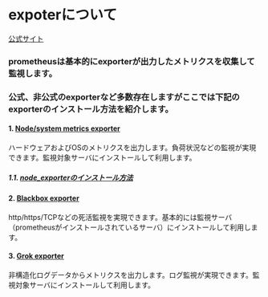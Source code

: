 # expoterについて
[公式サイト](https://prometheus.io/docs/instrumenting/exporters/)
### prometheusは基本的にexporterが出力したメトリクスを収集して監視します。
### 公式、非公式のexporterなど多数存在しますがここでは下記のexporterのインストール方法を紹介します。
#### 1. [Node/system metrics exporter](https://github.com/prometheus/node_exporter)
ハードウェアおよびOSのメトリクスを出力します。負荷状況などの監視が実現できます。監視対象サーバにインストールして利用します。
##### 1.1. [node_exporterのインストール方法](node_exporter/README.md)
#### 2. [Blackbox exporter](https://github.com/prometheus/blackbox_exporter)
http/https/TCPなどの死活監視を実現できます。基本的には監視サーバ（prometheusがインストールされているサーバ）にインストールして利用します。
#### 3. [Grok exporter](https://github.com/fstab/grok_exporter)
非構造化ログデータからメトリクスを出力します。ログ監視が実現できます。監視対象サーバにインストールして利用します。
